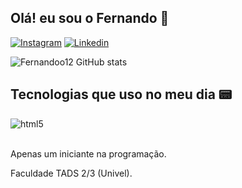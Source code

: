 ## Olá! eu sou o Fernando 👋

[![Instagram](https://img.shields.io/badge/Instagram-E4405F?style=for-the-badge&logo=instagram&logoColor=white)](https://www.instagram.com/fernando_szl/)
[![Linkedin](https://img.shields.io/badge/LinkedIn-0077B5?style=for-the-badge&logo=linkedin&logoColor=white
)](https://www.linkedin.com/in/fernando-oenning-martins-170644307/)

![Fernandoo12 GitHub stats](https://github-readme-stats.vercel.app/api?username=Fernandoo12&show_icons=true&theme=tokyonight)

## Tecnologias que uso no meu dia 📟

<div style="display: inline_block">
  <img align="center" alt="html5" src="https://img.shields.io/badge/C-00599C?style=for-the-badge&logo=c&logoColor=white" />
</div><br/>

 Apenas um iniciante na programação.
 
 Faculdade TADS 2/3 (Univel).
